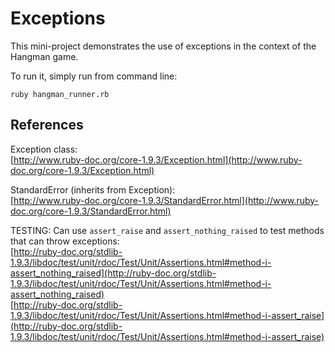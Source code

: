 # Exceptions
This mini-project demonstrates the use of exceptions in the context of the Hangman game.

To run it, simply run from command line:
    
    ruby hangman_runner.rb


## References

Exception class:  
[http://www.ruby-doc.org/core-1.9.3/Exception.html](http://www.ruby-doc.org/core-1.9.3/Exception.html)

StandardError (inherits from Exception):  
[http://www.ruby-doc.org/core-1.9.3/StandardError.html](http://www.ruby-doc.org/core-1.9.3/StandardError.html)

TESTING: Can use `assert_raise` and `assert_nothing_raised` to test methods that can throw exceptions:  
[http://ruby-doc.org/stdlib-1.9.3/libdoc/test/unit/rdoc/Test/Unit/Assertions.html#method-i-assert_nothing_raised](http://ruby-doc.org/stdlib-1.9.3/libdoc/test/unit/rdoc/Test/Unit/Assertions.html#method-i-assert_nothing_raised)  
[http://ruby-doc.org/stdlib-1.9.3/libdoc/test/unit/rdoc/Test/Unit/Assertions.html#method-i-assert_raise](http://ruby-doc.org/stdlib-1.9.3/libdoc/test/unit/rdoc/Test/Unit/Assertions.html#method-i-assert_raise)  

